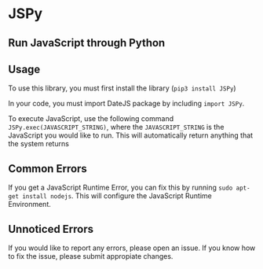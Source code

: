 # JSPy

## Run JavaScript through Python

## Usage

To use this library, you must first install the library (`pip3 install JSPy`)

In your code, you must import DateJS package by including `import JSPy`.

To execute JavaScript, use the following command `JSPy.exec(JAVASCRIPT_STRING)`, where the `JAVASCRIPT_STRING` is the JavaScript you would like to run. This will automatically return anything that the system returns

## Common Errors

If you get a JavaScript Runtime Error, you can fix this by running `sudo apt-get install nodejs`. This will configure the JavaScript Runtime Environment.

## Unnoticed Errors

If you would like to report any errors, please open an issue. If you know how to fix the issue, please submit appropiate changes.
